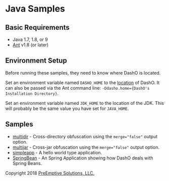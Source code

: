 # Java Samples

## Basic Requirements

* Java 1.7, 1.8, or 9
* [Ant](http://ant.apache.org) v1.8 (or later)

## Environment Setup

Before running these samples, they need to know where DashO is located.

Set an environment variable named `DASHO_HOME` to the [location](https://www.preemptive.com/dasho/pro/userguide/en/getting_started_first.html#install_dir) of DashO.
It can also be passed via the Ant command line: `-Ddasho.home={DashO's Installation Directory}`.

Set an environment variable named `JDK_HOME` to the location of the JDK.  This will probably be the same value you have set for `JAVA_HOME`.

## Samples

* [multidir](multidir) - Cross-directory obfuscation using the `merge="false"` output option.
* [multijar](multijar) - Cross-jar obfuscation using the `merge="false"` output option.
* [simpleapp](simpleapp) - A hello world type application.
* [SpringBean](SpringBean) - An Spring Application showing how DashO deals with Spring Beans.

Copyright 2018 [PreEmptive Solutions, LLC.](https://www.preemptive.com)